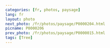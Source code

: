 ```yaml
---
categories: [fr, photos, paysage]
lang: fr
layout: photo
next_photo: /fr/photos/paysage/P0000204.html
picname: P0000206
prev_photo: /fr/photos/paysage/P0000015.html
tags: [Tree]
---
```

